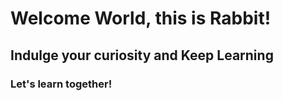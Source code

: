 
# Welcome World, this is Rabbit!

## Indulge your curiosity and Keep Learning

### Let's learn together!
